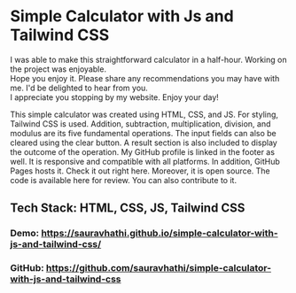 # Simple Calculator with Js and Tailwind CSS

I was able to make this straightforward calculator in a half-hour. Working on the project was enjoyable.\
Hope you enjoy it. Please share any recommendations you may have with me. I'd be delighted to hear from you.\
I appreciate you stopping by my website. Enjoy your day!

This simple calculator was created using HTML, CSS, and JS. For styling, Tailwind CSS is used. Addition, subtraction, multiplication, division, and modulus are its five fundamental operations. The input fields can also be cleared using the clear button. A result section is also included to display the outcome of the operation. My GitHub profile is linked in the footer as well. It is responsive and compatible with all platforms. In addition, GitHub Pages hosts it. Check it out right here. Moreover, it is open source. The code is available here for review. You can also contribute to it.

## Tech Stack: HTML, CSS, JS, Tailwind CSS

### Demo: https://sauravhathi.github.io/simple-calculator-with-js-and-tailwind-css/

### GitHub: https://github.com/sauravhathi/simple-calculator-with-js-and-tailwind-css
